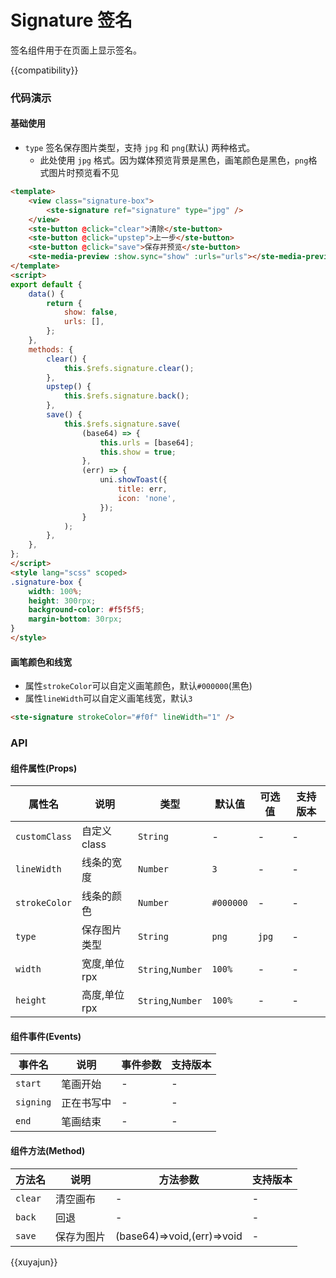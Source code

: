 # Signature 签名

签名组件用于在页面上显示签名。

{{compatibility}}

### 代码演示
#### 基础使用
- `type` 签名保存图片类型，支持 `jpg` 和 `png`(默认) 两种格式。
	- 此处使用 `jpg` 格式。因为媒体预览背景是黑色，画笔颜色是黑色，`png`格式图片时预览看不见
```html
<template>
	<view class="signature-box">
		<ste-signature ref="signature" type="jpg" />
	</view>
	<ste-button @click="clear">清除</ste-button>
	<ste-button @click="upstep">上一步</ste-button>
	<ste-button @click="save">保存并预览</ste-button>
	<ste-media-preview :show.sync="show" :urls="urls"></ste-media-preview>
</template>
<script>
export default {
	data() {
		return {
			show: false,
			urls: [],
		};
	},
	methods: {
		clear() {
			this.$refs.signature.clear();
		},
		upstep() {
			this.$refs.signature.back();
		},
		save() {
			this.$refs.signature.save(
				(base64) => {
					this.urls = [base64];
					this.show = true;
				},
				(err) => {
					uni.showToast({
						title: err,
						icon: 'none',
					});
				}
			);
		},
	},
};
</script>
<style lang="scss" scoped>
.signature-box {
	width: 100%;
	height: 300rpx;
	background-color: #f5f5f5;
	margin-bottom: 30rpx;
}
</style>
```

#### 画笔颜色和线宽
- 属性`strokeColor`可以自定义画笔颜色，默认`#000000`(黑色)
- 属性`lineWidth`可以自定义画笔线宽，默认`3`
```html
<ste-signature strokeColor="#f0f" lineWidth="1" />
```


### API
#### 组件属性(Props)

| 属性名				| 说明					| 类型								| 默认值			| 可选值	| 支持版本	|
| ---						| ---					| ---								| ---				| ---		| ---			|
| `customClass`	| 自定义 class	| `String`					| -					| -			| -				|
| `lineWidth`		| 线条的宽度		| `Number`					| `3`				| -			| -				|
| `strokeColor`	| 线条的颜色		| `Number`					| `#000000`	| -			| -				|
| `type`				| 保存图片类型	| `String`					| `png`			| `jpg`	| -				|
| `width`				| 宽度,单位rpx	| `String`,`Number`	| `100%`		| -			| -				|
| `height`			| 高度,单位rpx	| `String`,`Number`	| `100%`		| -			| -				|


#### 组件事件(Events)

|事件名		|说明					|事件参数	|支持版本	|
|---			|---					|---			|---			|
|`start`	| 笔画开始			| -				|-				|
|`signing`| 正在书写中		| -				|-				|
|`end`		| 笔画结束			|-				|-				|

#### 组件方法(Method)

|方法名	| 说明				|方法参数										|支持版本	|
|---		|---				|---												|---			|
|`clear`| 清空画布		|-													|-				|
|`back`	| 回退				|-													|-				|
|`save`	| 保存为图片	|(base64)=>void,(err)=>void	|-				|


{{xuyajun}}